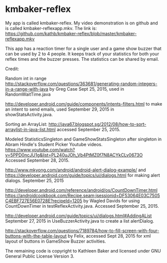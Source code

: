 # kmbaker-reflex
My app is called kmbaker-reflex.
My video demonstration is on github and is called kmbaker-reflexapp.mkv. The link is: https://github.com/kathb/kmbaker-reflex/blob/master/kmbaker-reflexapp.mkv

This app has a reaction timer for a single user and a game show buzzer that can be used by 2 to 4 people. It keeps track of your statistics for both your reflex times and the buzzer presses. The statistics can be shared by email. 

Credit:

Random int in range http://stackoverflow.com/questions/363681/generating-random-integers-in-a-range-with-java by Greg Case Sept 25, 2015, used in RandomWaitTime.java

http://developer.android.com/guide/components/intents-filters.html to make an intent to send emails, used September 29, 2015 in showStatsActivity.java.

Sorting an ArrayList: http://java67.blogspot.sg/2012/08/how-to-sort-arraylist-in-java-list.html accessed September 25, 2015.

Modeled StatisticsSingleton and GameShowStatsSingleton after singleton in Abram Hindle's Student Picker Youtube videos. https://www.youtube.com/watch?v=5PPD0ncJU1g&list=PL240uJOh_Vb4PtMZ0f7N8ACYkCLv0673O
Accessed September 28, 2015.

http://www.mkyong.com/android/android-alert-dialog-example/ and
https://developer.android.com/guide/topics/ui/dialogs.html for making alert dialogs. September 25, 2015

http://developer.android.com/reference/android/os/CountDownTimer.html
https://androidcookbook.com/Recipe.seam;jsessionid=DF53064E03C7505C4EBF727E56E0728E?recipeId=1205 by Wagled Davids
for using CountDownTimer in testReflexActivity.java. Accessed September 25, 2015.

http://developer.android.com/guide/topics/ui/dialogs.html#AddingAList September 27, 2015 in UseBuzzerActivity.java to create a list alertDialog.

http://stackoverflow.com/questions/7189784/how-to-fill-screen-with-four-buttons-with-the-table-layout by Felix, accessed Sept 28, 2015 for xml layout of buttons in GameShow Buzzer activities.

The remaining code is copyright to Kathleen Baker and licensed under GNU General Public License Version 3. 
